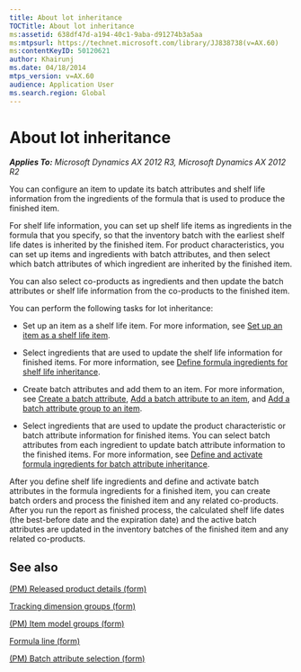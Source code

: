 ```yaml
---
title: About lot inheritance
TOCTitle: About lot inheritance
ms:assetid: 638df47d-a194-40c1-9aba-d91274b3a5aa
ms:mtpsurl: https://technet.microsoft.com/library/JJ838738(v=AX.60)
ms:contentKeyID: 50120621
author: Khairunj
ms.date: 04/18/2014
mtps_version: v=AX.60
audience: Application User
ms.search.region: Global
---
```


# About lot inheritance 


_**Applies To:** Microsoft Dynamics AX 2012 R3, Microsoft Dynamics AX 2012 R2_

You can configure an item to update its batch attributes and shelf life information from the ingredients of the formula that is used to produce the finished item.

For shelf life information, you can set up shelf life items as ingredients in the formula that you specify, so that the inventory batch with the earliest shelf life dates is inherited by the finished item. For product characteristics, you can set up items and ingredients with batch attributes, and then select which batch attributes of which ingredient are inherited by the finished item.

You can also select co-products as ingredients and then update the batch attributes or shelf life information from the co-products to the finished item.

You can perform the following tasks for lot inheritance:

  - Set up an item as a shelf life item. For more information, see [Set up an item as a shelf life item](set-up-an-item-as-a-shelf-life-item.md).

  - Select ingredients that are used to update the shelf life information for finished items. For more information, see [Define formula ingredients for shelf life inheritance](define-formula-ingredients-for-shelf-life-inheritance.md).

  - Create batch attributes and add them to an item. For more information, see [Create a batch attribute](create-a-batch-attribute.md), [Add a batch attribute to an item](add-a-batch-attribute-to-an-item.md), and [Add a batch attribute group to an item](add-a-batch-attribute-group-to-an-item.md).

  - Select ingredients that are used to update the product characteristic or batch attribute information for finished items. You can select batch attributes from each ingredient to update batch attribute information to the finished items. For more information, see [Define and activate formula ingredients for batch attribute inheritance](define-and-activate-formula-ingredients-for-batch-attribute-inheritance.md).

After you define shelf life ingredients and define and activate batch attributes in the formula ingredients for a finished item, you can create batch orders and process the finished item and any related co-products. After you run the report as finished process, the calculated shelf life dates (the best-before date and the expiration date) and the active batch attributes are updated in the inventory batches of the finished item and any related co-products.

## See also

[(PM) Released product details (form)](https://technet.microsoft.com/library/hh352306\(v=ax.60\))

[Tracking dimension groups (form)](https://technet.microsoft.com/library/hh209465\(v=ax.60\))

[(PM) Item model groups (form)](https://technet.microsoft.com/library/hh328695\(v=ax.60\))

[Formula line (form)](https://technet.microsoft.com/library/hh352331\(v=ax.60\))

[(PM) Batch attribute selection (form)](https://technet.microsoft.com/library/jj838761\(v=ax.60\))

  



